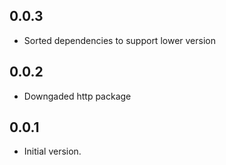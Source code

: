 ## 0.0.3

- Sorted dependencies to support lower version

## 0.0.2

- Downgaded http package

## 0.0.1

- Initial version.
